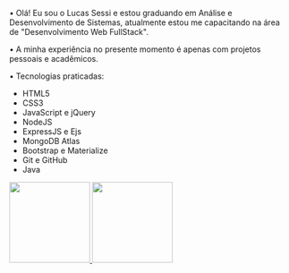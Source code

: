 <p>
• Olá! Eu sou o Lucas Sessi e estou graduando em Análise e Desenvolvimento de Sistemas, atualmente estou me capacitando na área de "Desenvolvimento Web FullStack".

• A minha experiência no presente momento é apenas com projetos pessoais e acadêmicos.

• Tecnologias praticadas:
</p>

- HTML5 <br/>
- CSS3 <br/>
- JavaScript e jQuery <br/>
- NodeJS <br/>
- ExpressJS e Ejs <br/>
- MongoDB Atlas <br/>
- Bootstrap e Materialize <br/>
- Git e GitHub <br/>
- Java

<div>
<a href="https://github.com/Lucas-Sessi">
<img height="144em" src="https://github-readme-stats.vercel.app/api?username=Lucas-Sessi&show_icons=true&theme=algolia&count_private=true&include_all_commits=true">
<img height="144em" src="https://github-readme-stats.vercel.app/api/top-langs/?username=Lucas-Sessi&layout=compact&theme=algolia&langs_count=9">
</div>
